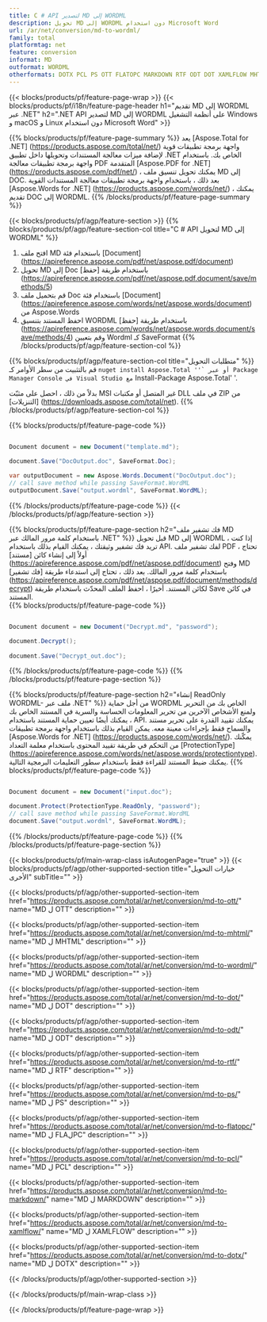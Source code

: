 ```yaml
---
title: C # API لتصدير MD إلى WORDML
description: تحويل MD إلى WORDML دون استخدام Microsoft Word
url: /ar/net/conversion/md-to-wordml/
family: total
platformtag: net
feature: conversion
informat: MD
outformat: WORDML
otherformats: DOTX PCL PS OTT FLATOPC MARKDOWN RTF ODT DOT XAMLFLOW MHTML DOTM
---
```

{{< blocks/products/pf/feature-page-wrap >}}
{{< blocks/products/pf/i18n/feature-page-header h1="تقديم MD إلى WORDML عبر .NET" h2=".NET API لتصدير MD إلى WORDML على أنظمة التشغيل Windows و macOS و Linux دون استخدام Microsoft Word" >}}

{{% blocks/products/pf/feature-page-summary %}}
يعد [Aspose.Total for .NET] (https://products.aspose.com/total/net/) واجهة برمجة تطبيقات قوية لإضافة ميزات معالجة المستندات وتحويلها داخل تطبيق .NET الخاص بك. باستخدام واجهة برمجة تطبيقات معالجة PDF المتقدمة [Aspose.PDF for .NET] (https://products.aspose.com/pdf/net/) ، يمكنك تحويل تنسيق ملف MD إلى DOC. بعد ذلك ، باستخدام واجهة برمجة تطبيقات معالجة المستندات القوية [Aspose.Words for .NET] (https://products.aspose.com/words/net/) ، يمكنك تقديم DOC إلى WORDML.
{{% /blocks/products/pf/feature-page-summary  %}}

{{< blocks/products/pf/agp/feature-section >}}
{{% blocks/products/pf/agp/feature-section-col title="C # API لتحويل MD إلى WORDML" %}}
1. افتح ملف MD باستخدام فئة [Document] (https://apireference.aspose.com/pdf/net/aspose.pdf/document)
2. تحويل MD إلى Doc باستخدام طريقة [حفظ] (https://apireference.aspose.com/pdf/net/aspose.pdf.document/save/methods/5)
3. قم بتحميل ملف Doc باستخدام فئة [Document] (https://apireference.aspose.com/words/net/aspose.words/document) من Aspose.Words
4. احفظ المستند بتنسيق WORDML باستخدام طريقة [حفظ] (https://apireference.aspose.com/words/net/aspose.words.document/save/methods/4) وقم بتعيين Wordml كـ SaveFormat
{{% /blocks/products/pf/agp/feature-section-col %}}

{{% blocks/products/pf/agp/feature-section-col title="متطلبات التحويل" %}}
قم بالتثبيت من سطر الأوامر كـ `` nuget install Aspose.Total ''` أو عبر Package Manager Console في Visual Studio مع `` Install-Package Aspose.Total' '.

بدلاً من ذلك ، احصل على مثبّت MSI غير المتصل أو مكتبات DLL في ملف ZIP من [التنزيلات] (https://downloads.aspose.com/total/net).
{{% /blocks/products/pf/agp/feature-section-col %}}

{{% blocks/products/pf/feature-page-code %}}

```cs

Document document = new Document("template.md");
 
document.Save("DocOutput.doc", SaveFormat.Doc); 

var outputDocument = new Aspose.Words.Document("DocOutput.doc");
// call save method while passing SaveFormat.WordML
outputDocument.Save("output.wordml", SaveFormat.WordML);   
```
{{% /blocks/products/pf/feature-page-code %}}
{{< /blocks/products/pf/agp/feature-section >}}

{{% blocks/products/pf/feature-page-section  h2="فك تشفير ملف MD باستخدام كلمة مرور المالك عبر .NET" %}}
قبل تحويل MD إلى WORDML ، إذا كنت تريد فك تشفير وثيقتك ، يمكنك القيام بذلك باستخدام API. لفك تشفير ملف PDF ، تحتاج أولاً إلى إنشاء كائن [مستند] (https://apireference.aspose.com/pdf/net/aspose.pdf/document) وفتح MD باستخدام كلمة مرور المالك. بعد ذلك ، تحتاج إلى استدعاء طريقة [فك تشفير] (https://apireference.aspose.com/pdf/net/aspose.pdf/document/methods/decrypt) لكائن المستند. أخيرًا ، احفظ الملف المحدّث باستخدام طريقة Save في كائن المستند.  
{{% blocks/products/pf/feature-page-code %}}

```cs

Document document = new Document("Decrypt.md", "password");

document.Decrypt();
 
document.Save("Decrypt_out.doc");
```
{{% /blocks/products/pf/feature-page-code  %}}
{{% /blocks/products/pf/feature-page-section %}}

{{% blocks/products/pf/feature-page-section  h2="إنشاء ReadOnly WORDML- ملف عبر .NET" %}}
من أجل حماية WORDML الخاص بك من التحرير ولمنع الأشخاص الآخرين من تحرير المعلومات الحساسة والسرية في المستند الخاص بك ، يمكنك أيضًا تعيين حماية المستند باستخدام API. يمكنك تقييد القدرة على تحرير مستند والسماح فقط بإجراءات معينة معه. يمكن القيام بذلك باستخدام واجهة برمجة تطبيقات [Aspose.Words for .NET] (https://products.aspose.com/words/net/). يمكّنك من التحكم في طريقة تقييد المحتوى باستخدام معلمة التعداد [ProtectionType] (https://apireference.aspose.com/words/net/aspose.words/protectiontype). يمكنك ضبط المستند للقراءة فقط باستخدام سطور التعليمات البرمجية التالية. 
{{% blocks/products/pf/feature-page-code %}}

```cs

Document document = new Document("input.doc");

document.Protect(ProtectionType.ReadOnly, "password");
// call save method while passing SaveFormat.WordML
document.Save("output.wordml", SaveFormat.WordML);    
```
{{% /blocks/products/pf/feature-page-code  %}}
{{% /blocks/products/pf/feature-page-section %}}

{{< blocks/products/pf/main-wrap-class isAutogenPage="true" >}}
{{< blocks/products/pf/agp/other-supported-section title="خيارات التحويل الأخرى" subTitle="" >}}

{{< blocks/products/pf/agp/other-supported-section-item href="https://products.aspose.com/total/ar/net/conversion/md-to-ott/" name="MD ل OTT" description="" >}}

{{< blocks/products/pf/agp/other-supported-section-item href="https://products.aspose.com/total/ar/net/conversion/md-to-mhtml/" name="MD ل MHTML" description="" >}}

{{< blocks/products/pf/agp/other-supported-section-item href="https://products.aspose.com/total/ar/net/conversion/md-to-wordml/" name="MD ل WORDML" description="" >}}

{{< blocks/products/pf/agp/other-supported-section-item href="https://products.aspose.com/total/ar/net/conversion/md-to-dot/" name="MD ل DOT" description="" >}}

{{< blocks/products/pf/agp/other-supported-section-item href="https://products.aspose.com/total/ar/net/conversion/md-to-odt/" name="MD ل ODT" description="" >}}

{{< blocks/products/pf/agp/other-supported-section-item href="https://products.aspose.com/total/ar/net/conversion/md-to-rtf/" name="MD ل RTF" description="" >}}

{{< blocks/products/pf/agp/other-supported-section-item href="https://products.aspose.com/total/ar/net/conversion/md-to-ps/" name="MD ل PS" description="" >}}

{{< blocks/products/pf/agp/other-supported-section-item href="https://products.aspose.com/total/ar/net/conversion/md-to-flatopc/" name="MD ل FLAلPC" description="" >}}

{{< blocks/products/pf/agp/other-supported-section-item href="https://products.aspose.com/total/ar/net/conversion/md-to-pcl/" name="MD ل PCL" description="" >}}

{{< blocks/products/pf/agp/other-supported-section-item href="https://products.aspose.com/total/ar/net/conversion/md-to-markdown/" name="MD ل MARKDOWN" description="" >}}

{{< blocks/products/pf/agp/other-supported-section-item href="https://products.aspose.com/total/ar/net/conversion/md-to-xamlflow/" name="MD ل XAMLFLOW" description="" >}}

{{< blocks/products/pf/agp/other-supported-section-item href="https://products.aspose.com/total/ar/net/conversion/md-to-dotx/" name="MD ل DOTX" description="" >}}



{{< /blocks/products/pf/agp/other-supported-section >}}

{{< /blocks/products/pf/main-wrap-class >}}

{{< /blocks/products/pf/feature-page-wrap >}}